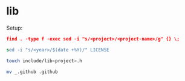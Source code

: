 # lib<project>


Setup:

```sed
find . -type f -exec sed -i "s/<project>/<project-name>/g" {} \;
```

```sed
sed -i "s/<year>/$(date +%Y)/" LICENSE
```

```bash
touch include/lib<project>.h
```

```bash
mv _.github .github
```
